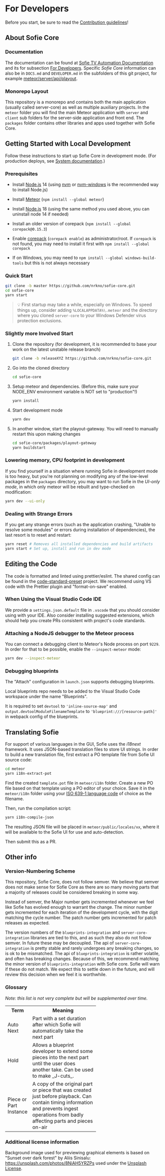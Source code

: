 # For Developers

Before you start, be sure to read the [Contribution guidelines](CONTRIBUTING.md)!

## About Sofie Core

### Documentation

The documentation can be found at [Sofie TV Automation Documentation](https://nrkno.github.io/sofie-core/) and its for subsection [For Developers](https://nrkno.github.io/sofie-core/docs/for-developers/intro). Specific _Sofie Core_ information can also be in `DOCS.md` and `DEVELOPER.md` in the subfolders of this git project, for example [meteor/server/api/playout](meteor/server/api/playout/DOCS.md).

### Monorepo Layout

This repository is a monorepo and contains both the main application (usually called server-core) as well as multiple auxiliary projects. In the `meteor` folder you will find the main Meteor application with `server` and `client` sub folders for the server-side application and front end. The `packages` folder contains other libraries and apps used together with Sofie Core.

## Getting Started with Local Development

Follow these instructions to start up Sofie Core in development mode. (For production deploys, see [System documentation](https://nrkno.github.io/sofie-core/docs/user-guide/installation/intro).)

### Prerequisites

- Install [Node.js](https://nodejs.org) 14 (using [nvm](https://github.com/nvm-sh/nvm) or [nvm-windows](https://github.com/coreybutler/nvm-windows) is the recommended way to install Node.js)
- Install [Meteor](https://www.meteor.com/install) (`npm install --global meteor`)
- Install [Node.js](https://nodejs.org) 18 (using the same method you used above, you can uninstall node 14 if needed)
- Install an older version of corepack (`npm install --global corepack@0.15.3`)
- Enable [corepack](https://nodejs.org/api/corepack.html#corepack) (`corepack enable`) as administrator/root. If `corepack` is not found, you may need to install it first with `npm install --global corepack`

- If on Windows, you may need to `npm install --global windows-build-tools` but this is not always necessary

### Quick Start

```bash
git clone -b master https://github.com/nrkno/sofie-core.git
cd sofie-core
yarn start
```

> 💡 First startup may take a while, especially on Windows. To speed things up, consider adding `%LOCALAPPDATA%\.meteor` and the directory where you cloned `server-core` to your Windows Defender virus protection exclusions.

### Slightly more Involved Start

1. Clone the repository (for development, it is recommended to base your work on the latest unstable release branch)

   ```bash
   git clone -b releaseXYZ https://github.com/nrkno/sofie-core.git
   ```

2. Go into the cloned directory

   ```bash
   cd sofie-core
   ```

3. Setup meteor and dependencies. (Before this, make sure your NODE_ENV environment variable is NOT set to "production"!)

   ```bash
   yarn install
   ```

4. Start development mode

   ```bash
   yarn dev
   ```

5. In another window, start the playout-gateway. You will need to manually restart this upon making changes

   ```bash
   cd sofie-core/packages/playout-gateway
   yarn buildstart
   ```

### Lowering memory, CPU footprint in development

If you find yourself in a situation where running Sofie in development mode is too heavy, but you're not planning on modifying any of the low-level packages in the `packages` directory, you may want to run Sofie in the _UI-only mode_, in which only meteor will be rebuilt and type-checked on modification:

```bash
yarn dev --ui-only
```

### Dealing with Strange Errors

If you get any strange errors (such as the application crashing, "Unable to resolve some modules" or errors during installation of dependencies), the last resort is to reset and restart:

```bash
yarn reset # Removes all installed dependencies and build artifacts
yarn start # Set up, install and run in dev mode
```

## Editing the Code

The code is formatted and linted using prettier/eslint. The shared config can be found in the [code-standard-preset](https://github.com/nrkno/tv-automation-sofie-code-standard-preset) project. We recommend using VS code with the Prettier plugin and "format-on-save" enabled.

### When Using the Visual Studio Code IDE

We provide a `settings.json.default` file in `.vscode` that you should consider using with your IDE. Also consider installing suggested
extensions, which should help you create PRs consistent with project's code standards.

### Attaching a NodeJS debugger to the Meteor process

You can connect a debugging client to Meteor's Node process on port `9229`. In order for that to be possible, enable the `--inspect-meteor` mode:

```bash
yarn dev --inspect-meteor
```

### Debugging blueprints

The "Attach" configuration in `launch.json` supports debugging blueprints.

Local blueprints repo needs to be added to the Visual Studio Code workspace under the name "Blueprints".

It is required to set `devtool` to `'inline-source-map'` and `output.devtoolModuleFilenameTemplate` to `'blueprint:///[resource-path]'` in webpack config of the blueprints.

## Translating Sofie

For support of various languages in the GUI, Sofie uses the _i18next_ framework. It uses JSON-based translation files to store UI strings. In order to build a new translation file, first extract a PO template file from Sofie UI source code:

```bash
cd meteor
yarn i18n-extract-pot
```

Find the created `template.pot` file in `meteor/i18n` folder. Create a new PO file based on that template using a PO editor of your choice. Save it in the `meteor/i18n` folder using your [ISO 639-1 language code](https://en.wikipedia.org/wiki/List_of_ISO_639-1_codes) of choice as the filename.

Then, run the compilation script:

```bash
yarn i18n-compile-json
```

The resulting JSON file will be placed in `meteor/public/locales/xx`, where it will be available to the Sofie UI for use and auto-detection.

Then submit this as a PR.

## Other info

### Version-Numbering Scheme

This repository, Sofie Core, does not follow semver. We believe that semver does not make sense for Sofie Core as there are so many moving parts that a majority of releases could be considered breaking in some way.

Instead of semver, the Major number gets incremented whenever we feel like Sofie has evolved enough to warrant the change. The minor number gets incremented for each iteration of the development cycle, with the digit matching the cycle number. The patch number gets incremented for patch releases as expected.

The version numbers of the `blueprints-integration` and `server-core-integration` libraries are tied to this, and as such they also do not follow semver. In future these may be decoupled.
The api of `server-core-integration` is pretty stable and rarely undergoes any breaking changes, so is ok to be mismatched.
The api of `blueprints-integration` is rather volatile, and often has breaking changes. Because of this, we recommend matching the minor version of `blueprints-integration` with Sofie core. Sofie will warn if these do not match. We expect this to settle down in the future, and will review this decision when we feel it is worthwhile.

### Glossary

_Note: this list is not very complete but will be supplemented over time._

<table class="relative-table wrapped" style="width: 58.5299%;">
<colgroup><col style="width: 22.6079%;"> <col style="width: 77.3921%;"></colgroup>
<tbody>

<tr>
<th>Term</th>
<th>Meaning</th>
</tr>

<tr>
<td>Auto Next</td>
<td>Part with a set duration after which Sofie will automatically take the next part</td>
</tr>

<tr>
<td>Hold</td>
<td>Allows a blueprint developer to extend some pieces into the next part until the user does another take. Can be used to make _J-cuts_.</td>
</tr>

<tr>
<td>Piece or Part Instance</td>
<td>A copy of the original part or piece that was created just before playback. Can contain timing information and prevents ingest operations from badly affecting parts and pieces on-air</td>
</tr>

</tbody>
</table>

### Additional license information

Background image used for previewing graphical elements is based on "Sunset over dark forest" by Aliis Sinisalu: https://unsplash.com/photos/8NiAH5YRZPs used under the [Unsplash License](https://unsplash.com/license).
